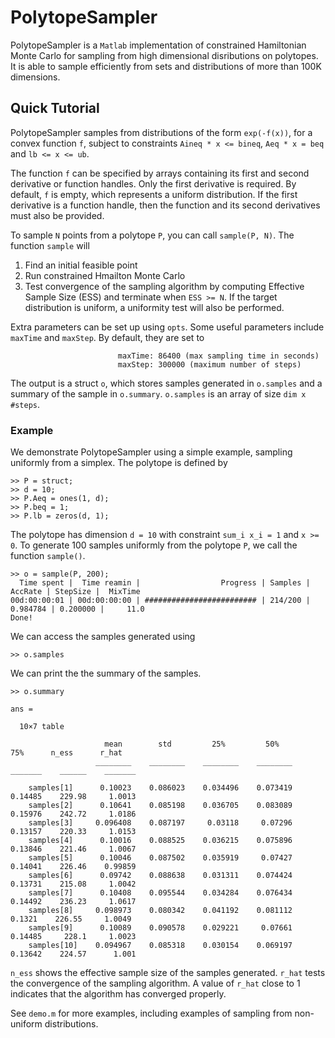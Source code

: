 # PolytopeSampler

PolytopeSampler is a `Matlab` implementation of constrained Hamiltonian Monte Carlo for sampling from high dimensional disributions on polytopes. It is able to sample efficiently from sets and distributions of more than 100K dimensions.

## Quick Tutorial

PolytopeSampler samples from distributions of the form `exp(-f(x))`, for a convex function `f`, subject to constraints `Aineq * x <= bineq`, `Aeq * x = beq` and `lb <= x <= ub`. 

The function `f` can be specified by arrays containing its first and second derivative or function handles. Only the first derivative is required. By default, `f` is empty, which represents a uniform distribution. If the first derivative is a function handle, then the function and its second derivatives must also be provided.

To sample `N` points from a polytope `P`, you can call `sample(P, N)`. The function `sample` will 
1. Find an initial feasible point 
2. Run constrained Hmailton Monte Carlo
3. Test convergence of the sampling algorithm by computing Effective Sample Size (ESS) and terminate when `ESS >= N`. If the target distribution is uniform, a uniformity test will also be performed.

Extra parameters can be set up using `opts`. Some useful parameters include `maxTime` and `maxStep`. By default, they are set to 
```
                        maxTime: 86400 (max sampling time in seconds)
                        maxStep: 300000 (maximum number of steps)
```
The output is a struct `o`, which stores samples generated in `o.samples` and a summary of the sample in `o.summary`. `o.samples` is an array of size `dim x #steps`.

                
### Example

We demonstrate PolytopeSampler using a simple example, sampling uniformly from a simplex.
The polytope is defined by

```
>> P = struct;
>> d = 10;
>> P.Aeq = ones(1, d);
>> P.beq = 1;
>> P.lb = zeros(d, 1);
```
The polytope has dimension `d = 10` with constraint `sum_i x_i = 1` and `x >= 0`. 
To generate 100 samples uniformly from the polytope `P`, we call the function `sample()`. 
```
>> o = sample(P, 200);
  Time spent |  Time reamin |                  Progress | Samples |  AccRate | StepSize |  MixTime
00d:00:00:01 | 00d:00:00:00 | ######################### | 214/200 | 0.984784 | 0.200000 |     11.0
Done!
```
We can access the samples generated using
```
>> o.samples
```
We can print the the summary of the samples. 
```
>> o.summary

ans =

  10×7 table

                     mean        std         25%         50%         75%      n_ess      r_hat 
                   ________    ________    ________    ________    _______    ______    _______

    samples[1]      0.10023    0.086023    0.034496    0.073419    0.14485    229.98     1.0013
    samples[2]      0.10641    0.085198    0.036705    0.083089    0.15976    242.72     1.0186
    samples[3]     0.096408    0.087197     0.03118     0.07296    0.13157    220.33     1.0153
    samples[4]      0.10016    0.088525    0.036215    0.075896    0.13846    221.46     1.0067
    samples[5]      0.10046    0.087502    0.035919     0.07427    0.14041    226.46    0.99859
    samples[6]      0.09742    0.088638    0.031311    0.074424    0.13731    215.08     1.0042
    samples[7]      0.10408    0.095544    0.034284    0.076434    0.14492    236.23     1.0617
    samples[8]     0.098973    0.080342    0.041192    0.081112     0.1321    226.55     1.0049
    samples[9]      0.10089    0.090578    0.029221     0.07661    0.14485     228.1     1.0023
    samples[10]    0.094967    0.085318    0.030154    0.069197    0.13642    224.57      1.001
```
`n_ess` shows the effective sample size of the samples generated. `r_hat` tests the convergence of the sampling algorithm. A value of `r_hat` close to 1 indicates that the algorithm has converged properly. 

See `demo.m` for more examples, including examples of sampling from non-uniform distributions.  
